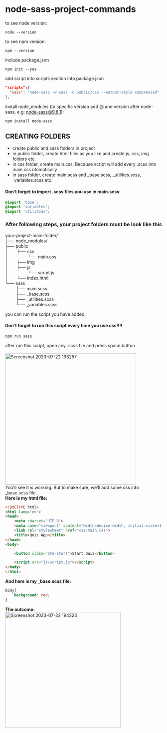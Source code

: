 # node-sass-project-commands

to see node version:
```
node --version
```

to see npm version:
```
npm --version
```

include package.json
```
npm init --yes
```

add script into scripts section into package.json 
``` .json
"scripts":{
  "sass": "node-sass -w sass -o public/css --output-style compressed"
},
```

install node_modules (to specific version add @ and version after node-sass, e.g: node-sass@9.8.1):
```
npm install node-sass
```
## CREATING FOLDERS
- create public and sass folders in project
- in public folder, create html files as you like and create js, css, img folders etc.
- in css folder, create main.css. Because script will add every .scss into main.css otomatically
- in sass folder, create main.scss and _base.scss, _utilities.scss, _variables.scss etc.

#### Don't forget to import .scss files you use in main.scss:
``` css
@import 'base';
@import 'variables';
@import 'utilities';
```

### After following steps, your project folders must be look like this
your-project-main-folder/ <br>
├── node_modules/ <br>
├── public <br>
│&emsp;&emsp;├── css <br>
│&emsp;&emsp;&emsp;&emsp;&ensp;└── main.css<br>
│&emsp;&emsp;├── img <br>
│&emsp;&emsp;├── js <br>
│&emsp;&emsp;&emsp;&emsp;&ensp;└── script.js<br>
│&emsp;&emsp;└── index.html <br>
└── sass <br>
&emsp;&emsp;&ensp;├── main.scss <br>
&emsp;&emsp;&ensp;├── _base.scss <br>
&emsp;&emsp;&ensp;├── _utilities.scss <br>
&emsp;&emsp;&ensp;└── _variables.scss <br>

you can run the script you have added:
#### Don't forget to run this script every time you use css!!!!
```
npm run sass
```

after run this script, open any .scss file and press space button <br><br>
<img width="420" alt="Screenshot 2023-07-22 193257" src="https://github.com/sevro49/node-sass-project-commands/assets/95761902/38df8264-6c4c-46f7-97e2-4c59b4c0a66a"> <br>
You'll see it is working. But to make sure, we'll add some css into _base.scss file. <br>
**Here is my html file:**
``` html
<!DOCTYPE html>
<html lang="en">
<head>
    <meta charset="UTF-8">
    <meta name="viewport" content="width=device-width, initial-scale=1.0">
    <link rel="stylesheet" href="css/main.css">
    <title>Quiz App</title>
</head>
<body>

    <button class="btn-start">Start Quiz</button>

    <script src="js/script.js"></script>
</body>
</html>
```

**And here is my _base.scss file:**
``` css
body{
    background: red;
}
```

**The outcome:** <br>
<img width="370" alt="Screenshot 2023-07-22 194220" src="https://github.com/sevro49/node-sass-project-commands/assets/95761902/19f5591d-e369-4303-8f57-c2dd021b10af">


